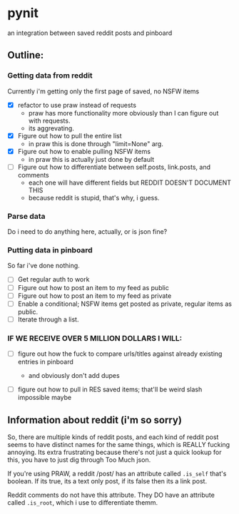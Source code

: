 # pynit
an integration between saved reddit posts and pinboard

## Outline:
### Getting data from reddit
Currently i'm getting only the first page of saved, no NSFW items
- [X] refactor to use praw instead of requests
  - praw has more functionality more obviously than I can figure out with requests.
  - its aggrevating.
- [X] Figure out how to pull the entire list
  - in praw this is done through "limit=None" arg.
- [X] Figure out how to enable pulling NSFW items
  - in praw this is actually just done by default
- [ ] Figure out how to differentiate between self.posts, link.posts, and comments
  - each one will have different fields but REDDIT DOESN'T DOCUMENT THIS
  - because reddit is stupid, that's why, i guess.

### Parse data 
Do i need to do anything here, actually, or is json fine?

### Putting data in pinboard
So far i've done nothing.
- [ ] Get regular auth to work
- [ ] Figure out how to post an item to my feed as public
- [ ] Figure out how to post an item to my feed as private
- [ ] Enable a conditional; NSFW items get posted as private, regular items as public.
- [ ] Iterate through a list.

### IF WE RECEIVE OVER 5 MILLION DOLLARS I WILL:
- [ ] figure out how the fuck to compare urls/titles against already existing entries in pinboard
  - and obviously don't add dupes
- [ ] figure out how to pull in RES saved items; that'll be weird slash impossible maybe


## Information about reddit (i'm so sorry)
So, there are multiple kinds of reddit posts, and each kind of reddit post seems to have distinct names for the same things, which is REALLY fucking annoying. Its extra frustrating because there's not just a quick lookup for this, you have to just dig through Too Much json.

If you're using PRAW, a reddit /post/ has an attribute called `.is_self` that's boolean. If its true, its a text only post, if its false then its a link post.

Reddit comments do not have this attribute. They DO have an attribute called `.is_root`, which i use to differentiate themm.
